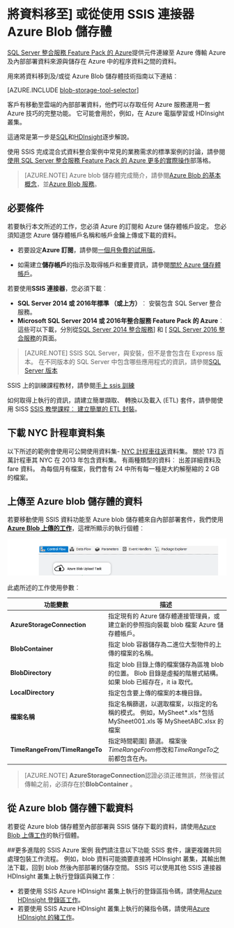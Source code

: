 <properties
    pageTitle="將資料移至] 或從 Azure Blob 儲存體使用 SSIS 連接器 |Microsoft Azure"
    description="將資料移至] 或從使用 SSIS 連接器 Azure Blob 儲存體。"
    services="machine-learning,storage"
    documentationCenter=""
    authors="bradsev"
    manager="jhubbard"
    editor="cgronlun" />

<tags
    ms.service="machine-learning"
    ms.workload="data-services"
    ms.tgt_pltfrm="na"
    ms.devlang="na"
    ms.topic="article"
    ms.date="09/14/2016"
    ms.author="bradsev" />

# <a name="move-data-to-or-from-azure-blob-storage-using-ssis-connectors"></a>將資料移至] 或從使用 SSIS 連接器 Azure Blob 儲存體

[SQL Server 整合服務 Feature Pack 的 Azure](https://msdn.microsoft.com/library/mt146770.aspx)提供元件連線至 Azure 傳輸 Azure 及內部部署資料來源與儲存在 Azure 中的程序資料之間的資料。

用來將資料移到及/或從 Azure Blob 儲存體技術指南以下連結︰

[AZURE.INCLUDE [blob-storage-tool-selector](../../includes/machine-learning-blob-storage-tool-selector.md)]


客戶有移動至雲端的內部部署資料，他們可以存取任何 Azure 服務運用一套 Azure 技巧的完整功能。 它可能會用於，例如，在 Azure 電腦學習或 HDInsight 叢集。

這通常是第一步是[SQL](machine-learning-data-science-process-sql-walkthrough.md)和[HDInsight](machine-learning-data-science-process-hive-walkthrough.md)逐步解說。

使用 SSIS 完成混合式資料整合案例中常見的業務需求的標準案例的討論，請參閱[使用 SQL Server 整合服務 Feature Pack 的 Azure 更多的實際操作](http://blogs.msdn.com/b/ssis/archive/2015/06/25/doing-more-with-sql-server-integration-services-feature-pack-for-azure.aspx)部落格。

> [AZURE.NOTE] Azure blob 儲存體完成簡介，請參閱[Azure Blob 的基本概念](../storage/storage-dotnet-how-to-use-blobs.md)，並[Azure Blob 服務](https://msdn.microsoft.com/library/azure/dd179376.aspx)。

## <a name="prerequisites"></a>必要條件

若要執行本文所述的工作，您必須 Azure 的訂閱和 Azure 儲存體帳戶設定。 您必須知道您 Azure 儲存體帳戶名稱和帳戶金鑰上傳或下載的資料。

- 若要設定**Azure 訂閱**，請參閱[一個月免費的試用版](https://azure.microsoft.com/pricing/free-trial/)。

- 如需建立**儲存帳戶**的指示及取得帳戶和重要資訊，請參閱[關於 Azure 儲存體帳戶](../storage/storage-create-storage-account.md)。


若要使用**SSIS 連接器**，您必須下載︰

- **SQL Server 2014 或 2016年標準 （或上方）**︰ 安裝包含 SQL Server 整合服務。
- **Microsoft SQL Server 2014 或 2016年整合服務 Feature Pack 的 Azure**︰ 這些可以下載，分別從[SQL Server 2014 整合服務](http://www.microsoft.com/download/details.aspx?id=47366)] 和 [ [SQL Server 2016 整合服務](https://www.microsoft.com/download/details.aspx?id=49492)的頁面。

> [AZURE.NOTE] SSIS SQL Server，與安裝，但不是會包含在 Express 版本。 在不同版本的 SQL Server 中包含哪些應用程式的資訊，請參閱[SQL Server 版本](http://www.microsoft.com/en-us/server-cloud/products/sql-server-editions/)

SSIS 上的訓練課程教材，請參閱[手上 ssis 訓練](http://www.microsoft.com/download/details.aspx?id=20766)

如何取得上執行的資訊，請建立簡單擷取、 轉換以及載入 (ETL) 套件，請參閱使用 SISS [SSIS 教學課程︰ 建立簡單的 ETL 封裝](https://msdn.microsoft.com/library/ms169917.aspx)。

## <a name="download-nyc-taxi-dataset"></a>下載 NYC 計程車資料集  
以下所述的範例會使用可公開使用資料集- [NYC 計程車往返](http://www.andresmh.com/nyctaxitrips/)資料集。 關於 173 百萬計程車其 NYC 在 2013 年包含資料集。 有兩種類型的資料︰ 出差詳細資料及 fare 資料。 為每個月有檔案，我們會有 24 中所有每一種是大約解壓縮的 2 GB 的檔案。


## <a name="upload-data-to-azure-blob-storage"></a>上傳至 Azure blob 儲存體的資料
若要移動使用 SSIS 資料功能至 Azure blob 儲存體來自內部部署套件，我們使用[**Azure Blob 上傳的工作**](https://msdn.microsoft.com/library/mt146776.aspx)，這裡所顯示的執行個體︰

![設定-資料-科學-vm](./media/machine-learning-data-science-move-data-to-azure-blob-using-ssis/ssis-azure-blob-upload-task.png)


此處所述的工作使用參數︰


功能變數|描述|
----------------------|----------------|
**AzureStorageConnection**|指定現有的 Azure 儲存體連接管理員，或建立新的參照指向裝載 blob 檔案 Azure 儲存體帳戶。|
**BlobContainer**|指定 blob 容器儲存為二進位大型物件的上傳的檔案的名稱。|
**BlobDirectory**|指定 blob 目錄上傳的檔案儲存為區塊 blob 的位置。 Blob 目錄是虛擬的階層式結構。 如果 blob 已經存在，it ia 取代。|
**LocalDirectory**|指定包含要上傳的檔案的本機目錄。|
**檔案名稱**|指定名稱篩選，以選取檔案，以指定的名稱的模式。 例如，MySheet\*.xls\*包括 MySheet001.xls 等 MySheetABC.xlsx 的檔案|
**TimeRangeFrom/TimeRangeTo**|指定時間範圍] 篩選。 檔案後*TimeRangeFrom*修改和*TimeRangeTo*之前都包含在內。|


> [AZURE.NOTE] **AzureStorageConnection**認證必須正確無誤，然後嘗試傳輸之前，必須存在於**BlobContainer** 。

## <a name="download-data-from-azure-blob-storage"></a>從 Azure blob 儲存體下載資料

若要從 Azure blob 儲存體至內部部署與 SSIS 儲存下載的資料，請使用[Azure Blob 上傳工作](https://msdn.microsoft.com/library/mt146779.aspx)的執行個體。

##<a name="more-advanced-ssis-azure-scenarios"></a>更多進階的 SSIS Azure 案例
我們請注意以下功能 SSIS 套件，讓更複雜共同處理包裝工作流程。 例如，blob 資料可能摘要直接將 HDInsight 叢集，其輸出無法下載，回到 blob 然後內部部署的儲存空間。 SSIS 可以使用其他 SSIS 連接器 HDInsight 叢集上執行登錄區與豬工作︰

- 若要使用 SSIS Azure HDInsight 叢集上執行的登錄區指令碼，請使用[Azure HDInsight 登錄區工作](https://msdn.microsoft.com/library/mt146771.aspx)。
- 若要使用 SSIS Azure HDInsight 叢集上執行的豬指令碼，請使用[Azure HDInsight 的豬工作](https://msdn.microsoft.com/library/mt146781.aspx)。
